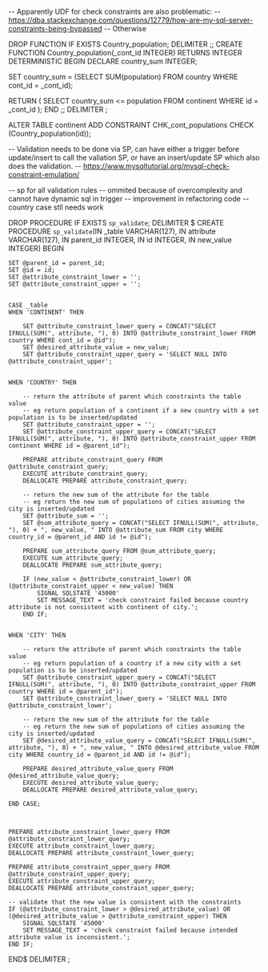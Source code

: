 -- Apparently UDF for check constraints are also problematic:
-- https://dba.stackexchange.com/questions/12779/how-are-my-sql-server-constraints-being-bypassed
-- Otherwise

DROP FUNCTION IF EXISTS Country_population;
DELIMITER ;;
CREATE FUNCTION Country_population(_cont_id INTEGER) RETURNS INTEGER DETERMINISTIC
BEGIN
  DECLARE country_sum INTEGER;

  SET country_sum = (SELECT SUM(population) FROM country WHERE cont_id = _cont_id);

  RETURN (
      SELECT country_sum <= population FROM continent WHERE id = _cont_id
  );
END
;;
DELIMITER ;

ALTER TABLE continent ADD CONSTRAINT CHK_cont_populations CHECK (Country_population(id));






-- Validation needs to be done via SP, can have either a trigger before update/insert to call the valiation SP, or have an insert/update SP which also does the validation.
-- https://www.mysqltutorial.org/mysql-check-constraint-emulation/


-- sp for all validation rules
-- ommited because of overcomplexity and cannot have dynamic sql in trigger
-- improvement in refactoring code
-- country case stll needs work

DROP PROCEDURE IF EXISTS `sp_validate`;
DELIMITER $
CREATE PROCEDURE `sp_validate`(IN _table VARCHAR(127), IN attribute VARCHAR(127), IN parent_id INTEGER, IN id INTEGER, IN new_value INTEGER)
BEGIN

    SET @parent_id = parent_id;
    SET @id = id;
    SET @attribute_constraint_lower = '';
    SET @attribute_constraint_upper = '';


    CASE _table
    WHEN 'CONTINENT' THEN

        SET @attribute_constraint_lower_query = CONCAT("SELECT IFNULL(SUM(", attribute, "), 0) INTO @attribute_constraint_lower FROM country WHERE cont_id = @id");
        SET @desired_attribute_value = new_value;
        SET @attribute_constraint_upper_query = 'SELECT NULL INTO @attribute_constraint_upper';


    WHEN 'COUNTRY' THEN

        -- return the attribute of parent which constraints the table value
        -- eg return population of a continent if a new country with a set population is to be inserted/updated
        SET @attribute_constraint_upper = '';
        SET @attribute_constraint_upper_query = CONCAT("SELECT IFNULL(SUM(", attribute, "), 0) INTO @attribute_constraint_upper FROM continent WHERE id = @parent_id");

        PREPARE attribute_constraint_query FROM @attribute_constraint_query;
        EXECUTE attribute_constraint_query;
        DEALLOCATE PREPARE attribute_constraint_query;

        -- return the new sum of the attribute for the table
        -- eg return the new sum of populations of cities assuming the city is inserted/updated
        SET @attribute_sum = '';
        SET @sum_attribute_query = CONCAT("SELECT IFNULL(SUM(", attribute, "), 0) + ", new_value, " INTO @attribute_sum FROM city WHERE country_id = @parent_id AND id != @id");

        PREPARE sum_attribute_query FROM @sum_attribute_query;
        EXECUTE sum_attribute_query;
        DEALLOCATE PREPARE sum_attribute_query;

        IF (new_value < @attribute_constraint_lower) OR (@attribute_constraint_upper < new_value) THEN
            SIGNAL SQLSTATE '45000'
            SET MESSAGE_TEXT = 'check constraint failed because country attribute is not consistent with continent of city.';
        END IF;


    WHEN 'CITY' THEN

        -- return the attribute of parent which constraints the table value
        -- eg return population of a country if a new city with a set population is to be inserted/updated
        SET @attribute_constraint_upper_query = CONCAT("SELECT IFNULL(SUM(", attribute, "), 0) INTO @attribute_constraint_upper FROM country WHERE id = @parent_id");
        SET @attribute_constraint_lower_query = 'SELECT NULL INTO @attribute_constraint_lower';

        -- return the new sum of the attribute for the table
        -- eg return the new sum of populations of cities assuming the city is inserted/updated
        SET @desired_attribute_value_query = CONCAT("SELECT IFNULL(SUM(", attribute, "), 0) + ", new_value, " INTO @desired_attribute_value FROM city WHERE country_id = @parent_id AND id != @id");

        PREPARE desired_attribute_value_query FROM @desired_attribute_value_query;
        EXECUTE desired_attribute_value_query;
        DEALLOCATE PREPARE desired_attribute_value_query;

    END CASE;



    PREPARE attribute_constraint_lower_query FROM @attribute_constraint_lower_query;
    EXECUTE attribute_constraint_lower_query;
    DEALLOCATE PREPARE attribute_constraint_lower_query;

    PREPARE attribute_constraint_upper_query FROM @attribute_constraint_upper_query;
    EXECUTE attribute_constraint_upper_query;
    DEALLOCATE PREPARE attribute_constraint_upper_query;

    -- validate that the new value is consistent with the constraints
    IF (@attribute_constraint_lower > @desired_attribute_value) OR (@desired_attribute_value > @attribute_constraint_upper) THEN
        SIGNAL SQLSTATE '45000'
        SET MESSAGE_TEXT = 'check constraint failed because intended attribute value is inconsistent.';
    END IF;

END$
DELIMITER ;

